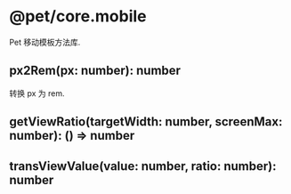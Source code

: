 # @pet/core.mobile

Pet 移动模板方法库.

## px2Rem(px: number): number

转换 px 为 rem.

## getViewRatio(targetWidth: number, screenMax: number): () => number

## transViewValue(value: number, ratio: number): number
